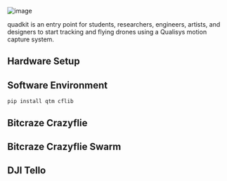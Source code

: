 ![image](https://user-images.githubusercontent.com/1661078/156165793-8d778cb6-b70a-479b-8289-c36ade7ff41e.png)

quadkit is an entry point for students, researchers, engineers, artists, and designers to start tracking and flying drones using a Qualisys motion capture system.

## Hardware Setup

## Software Environment

    pip install qtm cflib

## Bitcraze Crazyflie

## Bitcraze Crazyflie Swarm

## DJI Tello
